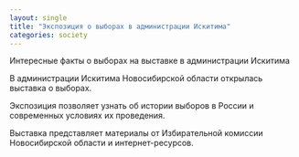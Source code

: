```yaml
---
layout: single
title: "Экспозиция о выборах в администрации Искитима"
categories: society
---
```

Интересные факты о выборах на выставке в администрации Искитима

В администрации Искитима Новосибирской области открылась выставка о выборах.

Экспозиция позволяет узнать об истории выборов в России и современных условиях их проведения.

Выставка представляет материалы от Избирательной комиссии Новосибирской области и интернет-ресурсов.